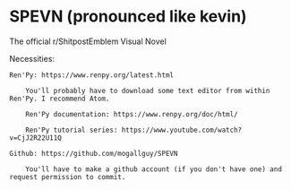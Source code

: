 # SPEVN (pronounced like kevin)
The official r/ShitpostEmblem Visual Novel


Necessities:

	Ren'Py:	https://www.renpy.org/latest.html
		
		You'll probably have to download some text editor from within Ren'Py. I recommend Atom.
		
		Ren'Py documentation: https://www.renpy.org/doc/html/
		
		Ren'Py tutorial series: https://www.youtube.com/watch?v=CjJ2R22U11Q
	
	Github: https://github.com/mogallguy/SPEVN
		
		You'll have to make a github account (if you don't have one) and request permission to commit.
